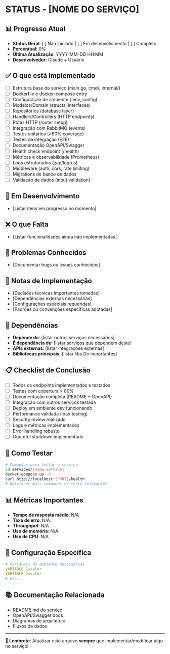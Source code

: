# STATUS - [NOME DO SERVIÇO]

## 📊 **Progresso Atual**
- **Status Geral**: [ ] Não iniciado | [ ] Em desenvolvimento | [ ] Completo
- **Percentual**: 0%
- **Última Atualização**: YYYY-MM-DD HH:MM
- **Desenvolvedor**: Claude + Usuário

## ✅ **O que está Implementado**
- [ ] Estrutura base do serviço (main.go, cmd/, internal/)
- [ ] Dockerfile e docker-compose entry
- [ ] Configuração de ambiente (.env, config)
- [ ] Modelos/Domain (structs, interfaces)
- [ ] Repositórios (database layer)
- [ ] Handlers/Controllers (HTTP endpoints)
- [ ] Rotas HTTP (router setup)
- [ ] Integração com RabbitMQ (events)
- [ ] Testes unitários (>80% coverage)
- [ ] Testes de integração (E2E)
- [ ] Documentação OpenAPI/Swagger
- [ ] Health check endpoint (/health)
- [ ] Métricas e observabilidade (Prometheus)
- [ ] Logs estruturados (zap/logrus)
- [ ] Middleware (auth, cors, rate limiting)
- [ ] Migrations de banco de dados
- [ ] Validação de dados (input validation)

## 🚧 **Em Desenvolvimento**
- [Listar itens em progresso no momento]

## ❌ **O que Falta**
- [Listar funcionalidades ainda não implementadas]

## 🐛 **Problemas Conhecidos**
- [Documentar bugs ou issues conhecidos]

## 📝 **Notas de Implementação**
- [Decisões técnicas importantes tomadas]
- [Dependências externas necessárias]
- [Configurações especiais requeridas]
- [Padrões ou convenções específicas adotadas]

## 🔗 **Dependências**
- **Depende de**: [listar outros serviços necessários]
- **É dependência de**: [listar serviços que dependem deste]
- **APIs externas**: [listar integrações externas]
- **Bibliotecas principais**: [listar libs Go importantes]

## 📋 **Checklist de Conclusão**
- [ ] Todos os endpoints implementados e testados
- [ ] Testes com cobertura > 80%
- [ ] Documentação completa (README + OpenAPI)
- [ ] Integração com outros serviços testada
- [ ] Deploy em ambiente dev funcionando
- [ ] Performance validada (load testing)
- [ ] Security review realizado
- [ ] Logs e métricas implementados
- [ ] Error handling robusto
- [ ] Graceful shutdown implementado

## 🚀 **Como Testar**
```bash
# Comandos para testar o serviço
cd services/[nome-service]
docker-compose up -d
curl http://localhost:[PORT]/health
# Adicionar mais comandos de teste relevantes
```

## 📊 **Métricas Importantes**
- **Tempo de resposta médio**: N/A
- **Taxa de erro**: N/A
- **Throughput**: N/A
- **Uso de memória**: N/A
- **Uso de CPU**: N/A

## 🔧 **Configuração Específica**
```yaml
# Variáveis de ambiente necessárias
VARIABLE_1=valor
VARIABLE_2=valor
# etc...
```

## 📚 **Documentação Relacionada**
- README.md do serviço
- OpenAPI/Swagger docs
- Diagramas de arquitetura
- Fluxos de dados

---

**📝 Lembrete**: Atualizar este arquivo **sempre** que implementar/modificar algo no serviço!